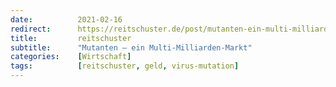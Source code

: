 ```yaml
---
date:          2021-02-16
redirect:      https://reitschuster.de/post/mutanten-ein-multi-milliarden-markt/
title:         reitschuster
subtitle:      "Mutanten – ein Multi-Milliarden-Markt"
categories:    [Wirtschaft]
tags:          [reitschuster, geld, virus-mutation]
---
```

